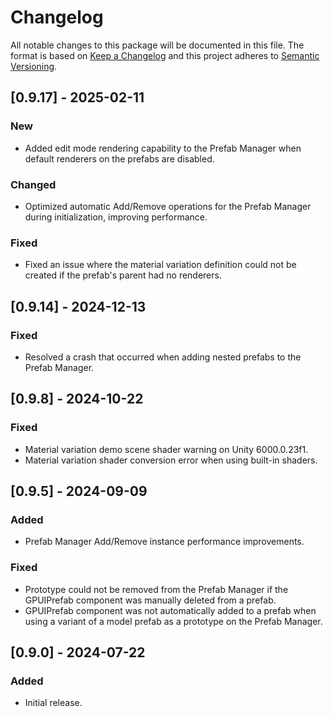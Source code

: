 # Changelog
All notable changes to this package will be documented in this file.
The format is based on [Keep a Changelog](http://keepachangelog.com/en/1.0.0/) and this project adheres to [Semantic Versioning](http://semver.org/spec/v2.0.0.html).

## [0.9.17] - 2025-02-11

### New
- Added edit mode rendering capability to the Prefab Manager when default renderers on the prefabs are disabled.

### Changed
- Optimized automatic Add/Remove operations for the Prefab Manager during initialization, improving performance.

### Fixed
- Fixed an issue where the material variation definition could not be created if the prefab's parent had no renderers.

## [0.9.14] - 2024-12-13

### Fixed
- Resolved a crash that occurred when adding nested prefabs to the Prefab Manager.

## [0.9.8] - 2024-10-22

### Fixed
- Material variation demo scene shader warning on Unity 6000.0.23f1.
- Material variation shader conversion error when using built-in shaders.

## [0.9.5] - 2024-09-09

### Added
- Prefab Manager Add/Remove instance performance improvements.

### Fixed
- Prototype could not be removed from the Prefab Manager if the GPUIPrefab component was manually deleted from a prefab.
- GPUIPrefab component was not automatically added to a prefab when using a variant of a model prefab as a prototype on the Prefab Manager.

## [0.9.0] - 2024-07-22

### Added
- Initial release.